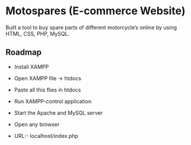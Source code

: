 # Motospares (E-commerce Website)

Built a tool to buy spare parts of different motorcycle’s online by using HTML,
CSS, PHP, MySQL.


## Roadmap

- Install XAMPP

- Open XAMPP file -> htdocs

- Paste all this flies in htdocs

- Run XAMPP-control application

- Start the Apache and MySQL server

- Open any browser

- URL:- localhost/index.php
